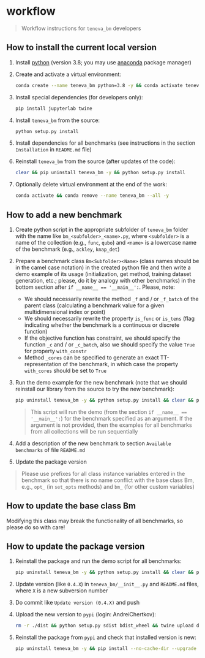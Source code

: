 # workflow

> Workflow instructions for `teneva_bm` developers


## How to install the current local version

1. Install [python](https://www.python.org) (version 3.8; you may use [anaconda](https://www.anaconda.com) package manager)

2. Create and activate a virtual environment:
    ```bash
    conda create --name teneva_bm python=3.8 -y && conda activate teneva_bm
    ```

3. Install special dependencies (for developers only):
    ```bash
    pip install jupyterlab twine
    ```

4. Install `teneva_bm` from the source:
    ```bash
    python setup.py install
    ```

5. Install dependencies for all benchmarks (see instructions in the section `Installation` in `README.md` file)

6. Reinstall `teneva_bm` from the source (after updates of the code):
    ```bash
    clear && pip uninstall teneva_bm -y && python setup.py install
    ```

7. Optionally delete virtual environment at the end of the work:
    ```bash
    conda activate && conda remove --name teneva_bm --all -y
    ```


## How to add a new benchmark

1. Create python script in the appropriate subfolder of `teneva_bm` folder with the name like `bm_<subfolder>_<name>.py`, where `<subfolder>` is a name of the collection (e.g., `func`, `qubo`) and `<name>` is a lowercase name of the benchmark (e.g., `ackley`, `knap_det`)

2. Prepare a benchmark class `Bm<Subfolder><Name>` (class names should be in the camel case notation) in the created python file and then write a demo example of its usage (initialization, get method, training dataset generation, etc.; please, do it by analogy with other benchmarks) in the bottom section after `if __name__ == '__main__':`. Please, note:
    - We should necessarily rewrite the method `_f` and / or `_f_batch` of the parent class (calculating a benchmark value for a given multidimensional index or point)
    - We should necessarily rewrite the property `is_func` or `is_tens` (flag indicating whether the benchmark is a continuous or discrete function)
    - If the objective function has constraint, we should specify the function `_c` and / or `_c_batch`, also we should specify the value `True` for property `with_constr`
    - Method `_cores` can be specified to generate an exact TT-representation of the benchmark, in which case the property `with_cores` should be set to `True`

3. Run the demo example for the new benchmark (note that we should reinstall our library from the source to try the new benchmark):
    ```bash
    pip uninstall teneva_bm -y && python setup.py install && clear && python demo.py bm_<subfolder>_<name>
    ```
    > This script will run the demo (from the section `if __name__ == '__main__':`) for the benchmark specified as an argument. If the argument is not provided, then the examples for all benchmarks from all collections will be run sequentially

4. Add a description of the new benchmark to section `Available benchmarks`  of file `README.md`

5. Update the package version

> Please use prefixes for all class instance variables entered in the benchmark so that there is no name conflict with the base class Bm, e.g., `opt_` (in `set_opts` methods) and `bm_` (for other custom variables)


## How to update the base class Bm

Modifying this class may break the functionality of all benchmarks, so please do so with care!


## How to update the package version

1. Reinstall the package and run the demo script for all benchmarks:
    ```bash
    pip uninstall teneva_bm -y && python setup.py install && clear && python demo.py
    ```

2. Update version (like `0.4.X`) in `teneva_bm/__init__.py` and `README.md` files, where `X` is a new subversion number

3. Do commit like `Update version (0.4.X)` and push

4. Upload the new version to `pypi` (login: AndreiChertkov):
    ```bash
    rm -r ./dist && python setup.py sdist bdist_wheel && twine upload dist/*
    ```

5. Reinstall the package from `pypi` and check that installed version is new:
    ```bash
    pip uninstall teneva_bm -y && pip install --no-cache-dir --upgrade teneva_bm
    ```

